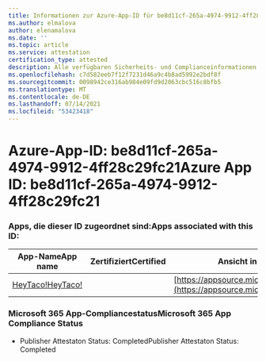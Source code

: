 ```yaml
---
title: Informationen zur Azure-App-ID für be8d11cf-265a-4974-9912-4ff28c29fc21
ms.author: elmalova
author: elenamalova
ms.date: ''
ms.topic: article
ms.service: attestation
certification_type: attested
description: Alle verfügbaren Sicherheits- und Complianceinformationen für be8d11cf-265a-4974-9912-4ff28c29fc21.
ms.openlocfilehash: c7d582eeb7f12f7231d46a9c4b8ad5992e2bdf8f
ms.sourcegitcommit: 0098942ce316ab984e09fd9d2063cbc516c8bfb5
ms.translationtype: MT
ms.contentlocale: de-DE
ms.lasthandoff: 07/14/2021
ms.locfileid: "53423418"
---
```

# <a name="azure-app-id-be8d11cf-265a-4974-9912-4ff28c29fc21"></a><span data-ttu-id="21a89-103">Azure-App-ID: be8d11cf-265a-4974-9912-4ff28c29fc21</span><span class="sxs-lookup"><span data-stu-id="21a89-103">Azure App ID: be8d11cf-265a-4974-9912-4ff28c29fc21</span></span>


### <a name="apps-associated-with-this-id"></a><span data-ttu-id="21a89-104">Apps, die dieser ID zugeordnet sind:</span><span class="sxs-lookup"><span data-stu-id="21a89-104">Apps associated with this ID:</span></span>
| <span data-ttu-id="21a89-105">**App-Name**</span><span class="sxs-lookup"><span data-stu-id="21a89-105">**App name**</span></span> | <span data-ttu-id="21a89-106">**Zertifiziert**</span><span class="sxs-lookup"><span data-stu-id="21a89-106">**Certified**</span></span> | <span data-ttu-id="21a89-107">**Ansicht in AppSource**</span><span class="sxs-lookup"><span data-stu-id="21a89-107">**View in AppSource**</span></span> |
|-|-|-|
| [<span data-ttu-id="21a89-108">HeyTaco!</span><span class="sxs-lookup"><span data-stu-id="21a89-108">HeyTaco!</span></span>](https://docs.microsoft.com/en-us/microsoft-365-app-certification/forward/WA200001346) |  | [https://appsource.microsoft.com/product/office/WA200001346](https://appsource.microsoft.com/product/office/WA200001346) |

### <a name="microsoft-365-app-compliance-status"></a><span data-ttu-id="21a89-109">Microsoft 365 App-Compliancestatus</span><span class="sxs-lookup"><span data-stu-id="21a89-109">Microsoft 365 App Compliance Status</span></span>
- <span data-ttu-id="21a89-110">Publisher Attestaton Status: Completed</span><span class="sxs-lookup"><span data-stu-id="21a89-110">Publisher Attestaton Status: Completed</span></span>
